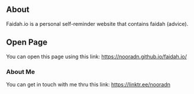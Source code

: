 ## About
Faidah.io is a personal self-reminder website that contains faidah (advice).

## Open Page
You can open this page using this link:
https://nooradn.github.io/faidah.io/

### About Me
You can get in touch with me thru this link:
https://linktr.ee/nooradn


